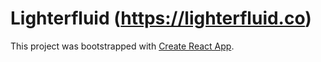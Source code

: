 # Lighterfluid (https://lighterfluid.co)
This project was bootstrapped with [Create React App](https://github.com/facebook/create-react-app).
